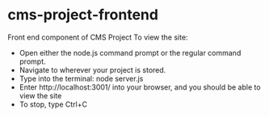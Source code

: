 # cms-project-frontend
Front end component of CMS Project
To view the site:
- Open either the node.js command prompt or the regular command prompt.
- Navigate to wherever your project is stored.
- Type into the terminal: node server.js
- Enter http://localhost:3001/ into your browser, and you should be
	able to view the site
- To stop, type Ctrl+C